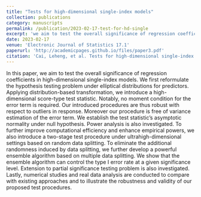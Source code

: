 ```yaml
---
title: "Tests for high-dimensional single-index models"
collection: publications
category: manuscripts
permalink: /publication/2023-02-17-test-for-hd-single
excerpt: 'we aim to test the overall significance of regression coefficients in high-dimensional single-index models. We first reformulate the hypothesis testing problem under elliptical distributions for predictors. Applying distribution-based transformation, we introduce a high-dimensional score-type test statistic.'
date: 2023-02-17
venue: 'Electronic Journal of Statistics 17.1'
paperurl: 'http://academicpages.github.io/files/paper3.pdf'
citation: 'Cai, Leheng, et al. Tests for high-dimensional single-index models. Electronic Journal of Statistics 17.1 (2023): 429-463.'
---
```


In this paper, we aim to test the overall significance of regression coefficients in high-dimensional single-index models. We first reformulate the hypothesis testing problem under elliptical distributions for predictors. Applying distribution-based transformation, we introduce a high-dimensional score-type test statistic. Notably, no moment condition for the error term is required. Our introduced procedures are thus robust with respect to outliers in response. Moreover our procedure is free of variance estimation of the error term. We establish the test statistic’s asymptotic normality under null hypothesis. Power analysis is also investigated. To further improve computational efficiency and enhance empirical powers, we also introduce a two-stage test procedure under ultrahigh-dimensional settings based on random data splitting. To eliminate the additional randomness induced by data splitting, we further develop a powerful ensemble algorithm based on multiple data splitting. We show that the ensemble algorithm can control the type I error rate at a given significance level. Extension to partial significance testing problem is also investigated. Lastly, numerical studies and real data analysis are conducted to compare with existing approaches and to illustrate the robustness and validity of our proposed test procedures.

